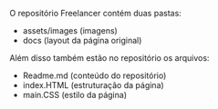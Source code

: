 
O repositório Freelancer contém duas pastas:
  - assets/images (imagens)
  - docs (layout da página original)

Além disso também estão no repositório os arquivos:
  - Readme.md (conteúdo do repositório)
  - index.HTML (estruturação da página)
  - main.CSS (estilo da página)
